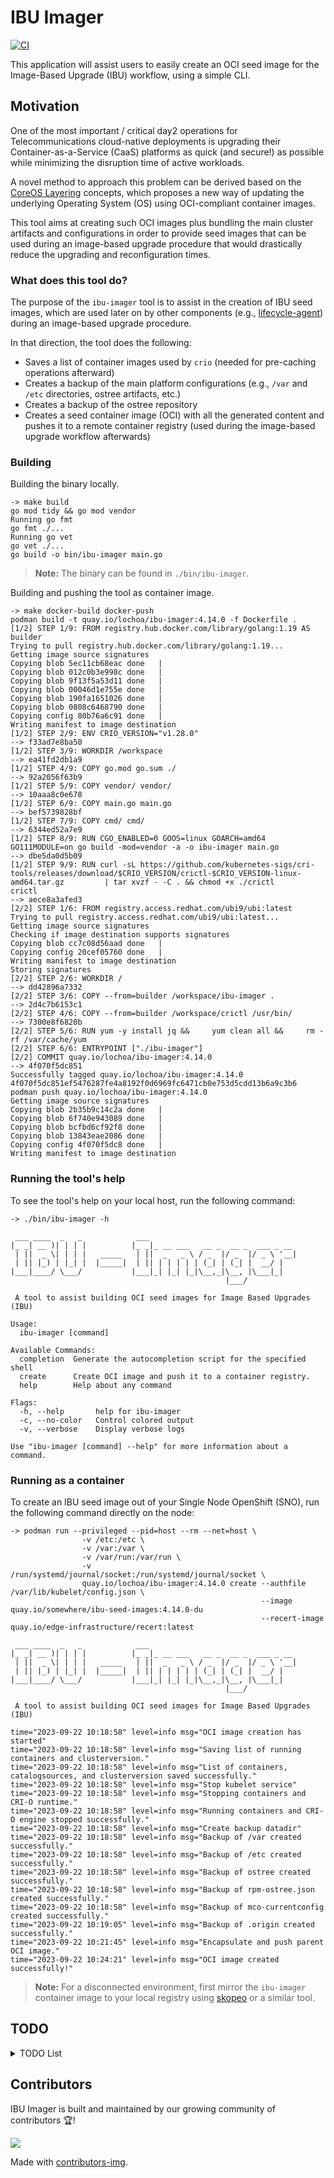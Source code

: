 # IBU Imager

[![CI](https://github.com/leo8a/ibu-imager/actions/workflows/pull_request_workflow.yml/badge.svg)](https://github.com/leo8a/ibu-imager/actions/workflows/pull_request_workflow.yml)

This application will assist users to easily create an OCI seed image for the Image-Based Upgrade (IBU) workflow, using
a simple CLI.

## Motivation

One of the most important / critical day2 operations for Telecommunications cloud-native deployments is upgrading their
Container-as-a-Service (CaaS) platforms as quick (and secure!) as possible while minimizing the disruption time of
active workloads.

A novel method to approach this problem can be derived based on the
[CoreOS Layering](https://github.com/coreos/enhancements/blob/main/os/coreos-layering.md) concepts, which proposes a
new way of updating the underlying Operating System (OS) using OCI-compliant container images.

This tool aims at creating such OCI images plus bundling the main cluster artifacts and configurations in order to
provide seed images that can be used during an image-based upgrade procedure that would drastically reduce the
upgrading and reconfiguration times.

### What does this tool do?

The purpose of the `ibu-imager` tool is to assist in the creation of IBU seed images, which are used later on by
other components (e.g., [lifecycle-agent](https://github.com/openshift-kni/lifecycle-agent)) during an image-based
upgrade procedure.

In that direction, the tool does the following:

- Saves a list of container images used by `crio` (needed for pre-caching operations afterward)
- Creates a backup of the main platform configurations (e.g., `/var` and `/etc` directories, ostree artifacts, etc.)
- Creates a backup of the ostree repository
- Creates a seed container image (OCI) with all the generated content and pushes it to a remote container registry
  (used during the image-based upgrade workflow afterwards)

### Building

Building the binary locally.

```shell
-> make build
go mod tidy && go mod vendor
Running go fmt
go fmt ./...
Running go vet
go vet ./...
go build -o bin/ibu-imager main.go
```

> **Note:** The binary can be found in `./bin/ibu-imager`.

Building and pushing the tool as container image.

```shell
-> make docker-build docker-push
podman build -t quay.io/lochoa/ibu-imager:4.14.0 -f Dockerfile .
[1/2] STEP 1/9: FROM registry.hub.docker.com/library/golang:1.19 AS builder
Trying to pull registry.hub.docker.com/library/golang:1.19...
Getting image source signatures
Copying blob 5ec11cb68eac done   |
Copying blob 012c0b3e998c done   |
Copying blob 9f13f5a53d11 done   |
Copying blob 00046d1e755e done   |
Copying blob 190fa1651026 done   |
Copying blob 0808c6468790 done   |
Copying config 80b76a6c91 done   |
Writing manifest to image destination
[1/2] STEP 2/9: ENV CRIO_VERSION="v1.28.0"
--> f33ad7e8ba50
[1/2] STEP 3/9: WORKDIR /workspace
--> ea41fd2db1a9
[1/2] STEP 4/9: COPY go.mod go.sum ./
--> 92a2056f63b9
[1/2] STEP 5/9: COPY vendor/ vendor/
--> 10aaa8c0e678
[1/2] STEP 6/9: COPY main.go main.go
--> bef5739828bf
[1/2] STEP 7/9: COPY cmd/ cmd/
--> 6344ed52a7e9
[1/2] STEP 8/9: RUN CGO_ENABLED=0 GOOS=linux GOARCH=amd64 GO111MODULE=on go build -mod=vendor -a -o ibu-imager main.go
--> dbe5da0d5b09
[1/2] STEP 9/9: RUN curl -sL https://github.com/kubernetes-sigs/cri-tools/releases/download/$CRIO_VERSION/crictl-$CRIO_VERSION-linux-amd64.tar.gz         | tar xvzf - -C . && chmod +x ./crictl
crictl
--> aece8a3afed3
[2/2] STEP 1/6: FROM registry.access.redhat.com/ubi9/ubi:latest
Trying to pull registry.access.redhat.com/ubi9/ubi:latest...
Getting image source signatures
Checking if image destination supports signatures
Copying blob cc7c08d56aad done   |
Copying config 20cef05760 done   |
Writing manifest to image destination
Storing signatures
[2/2] STEP 2/6: WORKDIR /
--> dd42896a7332
[2/2] STEP 3/6: COPY --from=builder /workspace/ibu-imager .
--> 2d4c7b6153c1
[2/2] STEP 4/6: COPY --from=builder /workspace/crictl /usr/bin/
--> 7300e8f6820b
[2/2] STEP 5/6: RUN yum -y install jq &&     yum clean all &&     rm -rf /var/cache/yum
[2/2] STEP 6/6: ENTRYPOINT ["./ibu-imager"]
[2/2] COMMIT quay.io/lochoa/ibu-imager:4.14.0
--> 4f070f5dc851
Successfully tagged quay.io/lochoa/ibu-imager:4.14.0
4f070f5dc851ef5476287fe4a8192f0d6969fc6471cb0e753d5cdd13b6a9c3b6
podman push quay.io/lochoa/ibu-imager:4.14.0
Getting image source signatures
Copying blob 2b35b9c14c2a done   |
Copying blob 6f740e943089 done   |
Copying blob bcfbd6cf92f8 done   |
Copying blob 13843eae2086 done   |
Copying config 4f070f5dc8 done   |
Writing manifest to image destination
```

### Running the tool's help

To see the tool's help on your local host, run the following command:

```shell
-> ./bin/ibu-imager -h

 ___ ____  _   _            ___
|_ _| __ )| | | |          |_ _|_ __ ___   __ _  __ _  ___ _ __
 | ||  _ \| | | |   _____   | ||  _   _ \ / _  |/ _  |/ _ \ '__|
 | || |_) | |_| |  |_____|  | || | | | | | (_| | (_| |  __/ |
|___|____/ \___/           |___|_| |_| |_|\__,_|\__, |\___|_|
                                                |___/

 A tool to assist building OCI seed images for Image Based Upgrades (IBU)

Usage:
  ibu-imager [command]

Available Commands:
  completion  Generate the autocompletion script for the specified shell
  create      Create OCI image and push it to a container registry.
  help        Help about any command

Flags:
  -h, --help       help for ibu-imager
  -c, --no-color   Control colored output
  -v, --verbose    Display verbose logs

Use "ibu-imager [command] --help" for more information about a command.
```

### Running as a container

To create an IBU seed image out of your Single Node OpenShift (SNO), run the following command directly on the node:

```shell
-> podman run --privileged --pid=host --rm --net=host \
				-v /etc:/etc \
 				-v /var:/var \
 				-v /var/run:/var/run \
 				-v /run/systemd/journal/socket:/run/systemd/journal/socket \
 				quay.io/lochoa/ibu-imager:4.14.0 create --authfile /var/lib/kubelet/config.json \
 				                                        --image quay.io/somewhere/ibu-seed-images:4.14.0-du
 				                                        --recert-image quay.io/edge-infrastructure/recert:latest

 ___ ____  _   _            ___
|_ _| __ )| | | |          |_ _|_ __ ___   __ _  __ _  ___ _ __
 | ||  _ \| | | |   _____   | ||  _   _ \ / _  |/ _  |/ _ \ '__|
 | || |_) | |_| |  |_____|  | || | | | | | (_| | (_| |  __/ |
|___|____/ \___/           |___|_| |_| |_|\__,_|\__, |\___|_|
                                                |___/

 A tool to assist building OCI seed images for Image Based Upgrades (IBU)

time="2023-09-22 10:18:58" level=info msg="OCI image creation has started"
time="2023-09-22 10:18:58" level=info msg="Saving list of running containers and clusterversion."
time="2023-09-22 10:18:58" level=info msg="List of containers, catalogsources, and clusterversion saved successfully."
time="2023-09-22 10:18:58" level=info msg="Stop kubelet service"
time="2023-09-22 10:18:58" level=info msg="Stopping containers and CRI-O runtime."
time="2023-09-22 10:18:58" level=info msg="Running containers and CRI-O engine stopped successfully."
time="2023-09-22 10:18:58" level=info msg="Create backup datadir"
time="2023-09-22 10:18:58" level=info msg="Backup of /var created successfully."
time="2023-09-22 10:18:58" level=info msg="Backup of /etc created successfully."
time="2023-09-22 10:18:58" level=info msg="Backup of ostree created successfully."
time="2023-09-22 10:18:58" level=info msg="Backup of rpm-ostree.json created successfully."
time="2023-09-22 10:18:58" level=info msg="Backup of mco-currentconfig created successfully."
time="2023-09-22 10:19:05" level=info msg="Backup of .origin created successfully."
time="2023-09-22 10:21:45" level=info msg="Encapsulate and push parent OCI image."
time="2023-09-22 10:24:21" level=info msg="OCI image created successfully!"
```

> **Note:** For a disconnected environment, first mirror the `ibu-imager` container image to your local registry using
> [skopeo](https://github.com/containers/skopeo) or a similar tool.

## TODO

<details>
  <summary>TODO List</summary>

- [ ] Refactor wrapped bash commands (e.g., rpm-ostree commands) with stable go-bindings and/or libraries
- [ ] Fix all code TODO comments

</details>

## Contributors

IBU Imager is built and maintained by our growing community of contributors 🏆!

<a href="https://github.com/leo8a/ibu-imager/graphs/contributors">
  <img src="https://contrib.rocks/image?repo=leo8a/ibu-imager" />
</a>

Made with [contributors-img](https://contrib.rocks).
